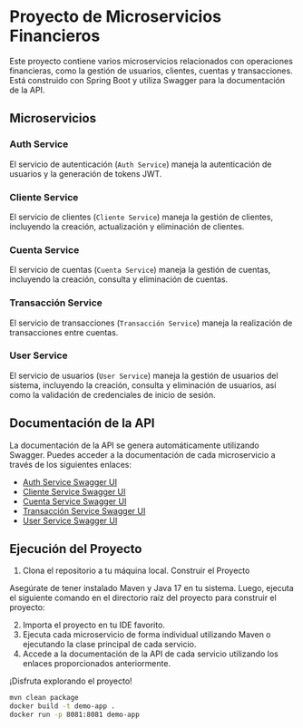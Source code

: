 # Proyecto de Microservicios Financieros

Este proyecto contiene varios microservicios relacionados con operaciones financieras, como la gestión de usuarios, clientes, cuentas y transacciones. Está construido con Spring Boot y utiliza Swagger para la documentación de la API.

## Microservicios

### Auth Service
El servicio de autenticación (`Auth Service`) maneja la autenticación de usuarios y la generación de tokens JWT.

### Cliente Service
El servicio de clientes (`Cliente Service`) maneja la gestión de clientes, incluyendo la creación, actualización y eliminación de clientes.

### Cuenta Service
El servicio de cuentas (`Cuenta Service`) maneja la gestión de cuentas, incluyendo la creación, consulta y eliminación de cuentas.

### Transacción Service
El servicio de transacciones (`Transacción Service`) maneja la realización de transacciones entre cuentas.

### User Service
El servicio de usuarios (`User Service`) maneja la gestión de usuarios del sistema, incluyendo la creación, consulta y eliminación de usuarios, así como la validación de credenciales de inicio de sesión.

## Documentación de la API

La documentación de la API se genera automáticamente utilizando Swagger. Puedes acceder a la documentación de cada microservicio a través de los siguientes enlaces:

- [Auth Service Swagger UI](http://localhost:8080/swagger-ui/index.html)
- [Cliente Service Swagger UI](http://localhost:8081/swagger-ui/index.html)
- [Cuenta Service Swagger UI](http://localhost:8082/swagger-ui/index.html)
- [Transacción Service Swagger UI](http://localhost:8083/swagger-ui/index.html)
- [User Service Swagger UI](http://localhost:8084/swagger-ui/index.html)

## Ejecución del Proyecto

1. Clona el repositorio a tu máquina local.
 Construir el Proyecto

Asegúrate de tener instalado Maven y Java 17 en tu sistema. Luego, ejecuta el siguiente comando en el directorio raíz del proyecto para construir el proyecto:

2. Importa el proyecto en tu IDE favorito.
3. Ejecuta cada microservicio de forma individual utilizando Maven o ejecutando la clase principal de cada servicio.
4. Accede a la documentación de la API de cada servicio utilizando los enlaces proporcionados anteriormente.

¡Disfruta explorando el proyecto!
```bash
mvn clean package
docker build -t demo-app .
docker run -p 8081:8081 demo-app